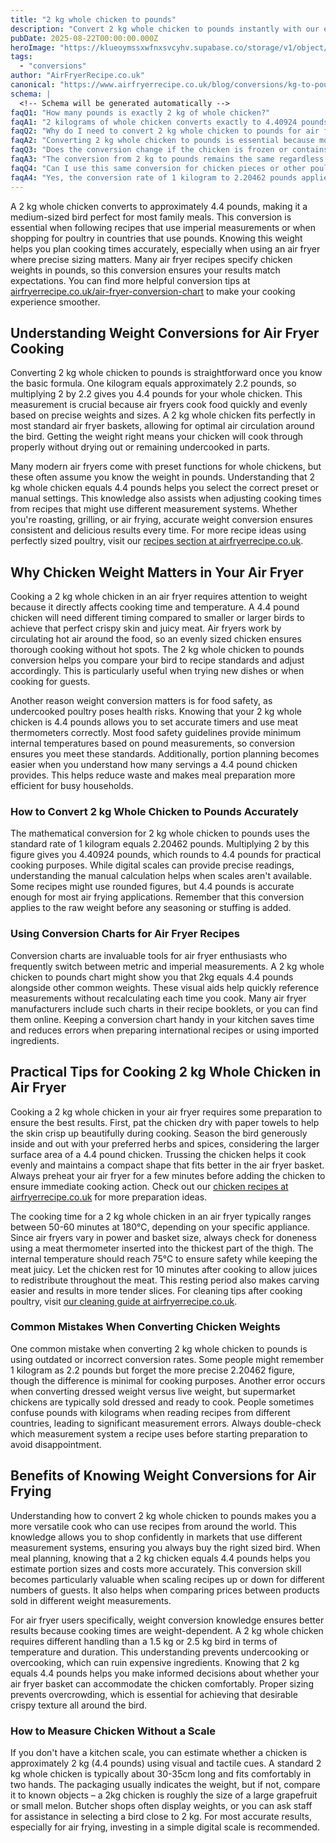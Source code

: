 ```yaml
---
title: "2 kg whole chicken to pounds"
description: "Convert 2 kg whole chicken to pounds instantly with our easy guide. Perfect for air fryer cooking and recipe adjustments. Get cooking now!"
pubDate: 2025-08-22T00:00:00.000Z
heroImage: "https://klueoymssxwfnxsvcyhv.supabase.co/storage/v1/object/public/Shmucket/2-kg-whole-chicken-to-pounds.webp"
tags:
  - "conversions"
author: "AirFryerRecipe.co.uk"
canonical: "https://www.airfryerrecipe.co.uk/blog/conversions/kg-to-pounds/2-kg-whole-chicken-to-pounds"
schema: |
  <!-- Schema will be generated automatically -->
faqQ1: "How many pounds is exactly 2 kg of whole chicken?"
faqA1: "2 kilograms of whole chicken converts exactly to 4.40924 pounds, but for practical cooking purposes, this is typically rounded to 4.4 pounds. The conversion uses the standard rate where 1 kilogram equals 2.20462 pounds. When air frying, this slight decimal difference won't affect your cooking results significantly, as air fryer settings typically have some flexibility."
faqQ2: "Why do I need to convert 2 kg whole chicken to pounds for air frying?"
faqA2: "Converting 2 kg whole chicken to pounds is essential because most air fryer recipes and preset functions use imperial measurements. Knowing your chicken weighs approximately 4.4 pounds helps you select the correct cooking time and temperature settings for optimal results. This conversion ensures your chicken cooks evenly and reaches the proper internal temperature for both safety and quality."
faqQ3: "Does the conversion change if the chicken is frozen or contains giblets?"
faqA3: "The conversion from 2 kg to pounds remains the same regardless of whether the chicken is frozen or contains giblets, as weight conversion is purely mathematical. However, note that if giblets are included inside the cavity, they contribute to the total weight measurement. For air frying, you should remove giblets before cooking and account for the fact that frozen chicken will require longer cooking time than fresh."
faqQ4: "Can I use this same conversion for chicken pieces or other poultry?"
faqA4: "Yes, the conversion rate of 1 kilogram to 2.20462 pounds applies to all weights and forms of chicken and other poultry. Whether you're converting 2 kg of chicken pieces, turkey, or duck, the mathematical relationship remains consistent. However, cooking times will vary significantly between whole birds and pieces, so always adjust your air fryer settings accordingly based on the cut and type of poultry."
---
```

<p>A 2 kg whole chicken converts to approximately 4.4 pounds, making it a medium-sized bird perfect for most family meals. This conversion is essential when following recipes that use imperial measurements or when shopping for poultry in countries that use pounds. Knowing this weight helps you plan cooking times accurately, especially when using an air fryer where precise sizing matters. Many air fryer recipes specify chicken weights in pounds, so this conversion ensures your results match expectations. You can find more helpful conversion tips at <a href=https://www.airfryerrecipe.co.uk/air-fryer-conversion-chart>airfryerrecipe.co.uk/air-fryer-conversion-chart</a> to make your cooking experience smoother.</p>

<h2>Understanding Weight Conversions for Air Fryer Cooking</h2>
<p>Converting 2 kg whole chicken to pounds is straightforward once you know the basic formula. One kilogram equals approximately 2.2 pounds, so multiplying 2 by 2.2 gives you 4.4 pounds for your whole chicken. This measurement is crucial because air fryers cook food quickly and evenly based on precise weights and sizes. A 2 kg whole chicken fits perfectly in most standard air fryer baskets, allowing for optimal air circulation around the bird. Getting the weight right means your chicken will cook through properly without drying out or remaining undercooked in parts.</p>
<p>Many modern air fryers come with preset functions for whole chickens, but these often assume you know the weight in pounds. Understanding that 2 kg whole chicken equals 4.4 pounds helps you select the correct preset or manual settings. This knowledge also assists when adjusting cooking times from recipes that might use different measurement systems. Whether you're roasting, grilling, or air frying, accurate weight conversion ensures consistent and delicious results every time. For more recipe ideas using perfectly sized poultry, visit our <a href=https://www.airfryerrecipe.co.uk/recipes>recipes section at airfryerrecipe.co.uk</a>.</p>

<h2>Why Chicken Weight Matters in Your Air Fryer</h2>
<p>Cooking a 2 kg whole chicken in an air fryer requires attention to weight because it directly affects cooking time and temperature. A 4.4 pound chicken will need different timing compared to smaller or larger birds to achieve that perfect crispy skin and juicy meat. Air fryers work by circulating hot air around the food, so an evenly sized chicken ensures thorough cooking without hot spots. The 2 kg whole chicken to pounds conversion helps you compare your bird to recipe standards and adjust accordingly. This is particularly useful when trying new dishes or when cooking for guests.</p>
<p>Another reason weight conversion matters is for food safety, as undercooked poultry poses health risks. Knowing that your 2 kg whole chicken is 4.4 pounds allows you to set accurate timers and use meat thermometers correctly. Most food safety guidelines provide minimum internal temperatures based on pound measurements, so conversion ensures you meet these standards. Additionally, portion planning becomes easier when you understand how many servings a 4.4 pound chicken provides. This helps reduce waste and makes meal preparation more efficient for busy households.</p>

<h3>How to Convert 2 kg Whole Chicken to Pounds Accurately</h3>
<p>The mathematical conversion for 2 kg whole chicken to pounds uses the standard rate of 1 kilogram equals 2.20462 pounds. Multiplying 2 by this figure gives you 4.40924 pounds, which rounds to 4.4 pounds for practical cooking purposes. While digital scales can provide precise readings, understanding the manual calculation helps when scales aren't available. Some recipes might use rounded figures, but 4.4 pounds is accurate enough for most air frying applications. Remember that this conversion applies to the raw weight before any seasoning or stuffing is added.</p>

<h3>Using Conversion Charts for Air Fryer Recipes</h3>
<p>Conversion charts are invaluable tools for air fryer enthusiasts who frequently switch between metric and imperial measurements. A 2 kg whole chicken to pounds chart might show you that 2kg equals 4.4 pounds alongside other common weights. These visual aids help quickly reference measurements without recalculating each time you cook. Many air fryer manufacturers include such charts in their recipe booklets, or you can find them online. Keeping a conversion chart handy in your kitchen saves time and reduces errors when preparing international recipes or using imported ingredients.</p>

<h2>Practical Tips for Cooking 2 kg Whole Chicken in Air Fryer</h2>
<p>Cooking a 2 kg whole chicken in your air fryer requires some preparation to ensure the best results. First, pat the chicken dry with paper towels to help the skin crisp up beautifully during cooking. Season the bird generously inside and out with your preferred herbs and spices, considering the larger surface area of a 4.4 pound chicken. Trussing the chicken helps it cook evenly and maintains a compact shape that fits better in the air fryer basket. Always preheat your air fryer for a few minutes before adding the chicken to ensure immediate cooking action. Check out our <a href=https://www.airfryerrecipe.co.uk/recipe-category/chicken>chicken recipes at airfryerrecipe.co.uk</a> for more preparation ideas.</p>
<p>The cooking time for a 2 kg whole chicken in an air fryer typically ranges between 50-60 minutes at 180°C, depending on your specific appliance. Since air fryers vary in power and basket size, always check for doneness using a meat thermometer inserted into the thickest part of the thigh. The internal temperature should reach 75°C to ensure safety while keeping the meat juicy. Let the chicken rest for 10 minutes after cooking to allow juices to redistribute throughout the meat. This resting period also makes carving easier and results in more tender slices. For cleaning tips after cooking poultry, visit <a href=https://www.airfryerrecipe.co.uk/air-fryer-cleaner>our cleaning guide at airfryerrecipe.co.uk</a>.</p>

<h3>Common Mistakes When Converting Chicken Weights</h3>
<p>One common mistake when converting 2 kg whole chicken to pounds is using outdated or incorrect conversion rates. Some people might remember 1 kilogram as 2.2 pounds but forget the more precise 2.20462 figure, though the difference is minimal for cooking purposes. Another error occurs when converting dressed weight versus live weight, but supermarket chickens are typically sold dressed and ready to cook. People sometimes confuse pounds with kilograms when reading recipes from different countries, leading to significant measurement errors. Always double-check which measurement system a recipe uses before starting preparation to avoid disappointment.</p>

<h2>Benefits of Knowing Weight Conversions for Air Frying</h2>
<p>Understanding how to convert 2 kg whole chicken to pounds makes you a more versatile cook who can use recipes from around the world. This knowledge allows you to shop confidently in markets that use different measurement systems, ensuring you always buy the right sized bird. When meal planning, knowing that a 2 kg chicken equals 4.4 pounds helps you estimate portion sizes and costs more accurately. This conversion skill becomes particularly valuable when scaling recipes up or down for different numbers of guests. It also helps when comparing prices between products sold in different weight measurements.</p>
<p>For air fryer users specifically, weight conversion knowledge ensures better results because cooking times are weight-dependent. A 2 kg whole chicken requires different handling than a 1.5 kg or 2.5 kg bird in terms of temperature and duration. This understanding prevents undercooking or overcooking, which can ruin expensive ingredients. Knowing that 2 kg equals 4.4 pounds helps you make informed decisions about whether your air fryer basket can accommodate the chicken comfortably. Proper sizing prevents overcrowding, which is essential for achieving that desirable crispy texture all around the bird.</p>

<h3>How to Measure Chicken Without a Scale</h3>
<p>If you don't have a kitchen scale, you can estimate whether a chicken is approximately 2 kg (4.4 pounds) using visual and tactile cues. A standard 2 kg whole chicken is typically about 30-35cm long and fits comfortably in two hands. The packaging usually indicates the weight, but if not, compare it to known objects – a 2kg chicken is roughly the size of a large grapefruit or small melon. Butcher shops often display weights, or you can ask staff for assistance in selecting a bird close to 2 kg. For most accurate results, especially for air frying, investing in a simple digital scale is recommended.</p>
